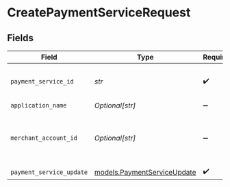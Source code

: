 # CreatePaymentServiceRequest


## Fields

| Field                                                            | Type                                                             | Required                                                         | Description                                                      | Example                                                          |
| ---------------------------------------------------------------- | ---------------------------------------------------------------- | ---------------------------------------------------------------- | ---------------------------------------------------------------- | ---------------------------------------------------------------- |
| `payment_service_id`                                             | *str*                                                            | :heavy_check_mark:                                               | the ID of the payment service                                    | fffd152a-9532-4087-9a4f-de58754210f0                             |
| `application_name`                                               | *Optional[str]*                                                  | :heavy_minus_sign:                                               | N/A                                                              |                                                                  |
| `merchant_account_id`                                            | *Optional[str]*                                                  | :heavy_minus_sign:                                               | The ID of the merchant account to use for this request.          | default                                                          |
| `payment_service_update`                                         | [models.PaymentServiceUpdate](../models/paymentserviceupdate.md) | :heavy_check_mark:                                               | N/A                                                              |                                                                  |